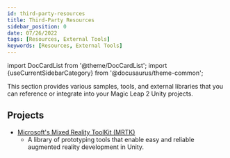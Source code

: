 ```yaml
---
id: third-party-resources
title: Third-Party Resources
sidebar_position: 0
date: 07/26/2022
tags: [Resources, External Tools]
keywords: [Resources, External Tools]
---
```


import DocCardList from '@theme/DocCardList';
import {useCurrentSidebarCategory} from '@docusaurus/theme-common';

This section provides various samples, tools, and external libraries that you can reference or integrate into your Magic Leap 2 Unity projects.

## Projects

- [Microsoft's Mixed Reality ToolKit (MRTK)](/versioned_docs/version-22-Mar-2023/guides/third-party/mrtk/mrtk-overview.md)
  - A library of prototyping tools that enable easy and reliable augmented reality development in Unity.

<DocCardList items={useCurrentSidebarCategory().items}/>

